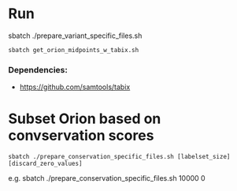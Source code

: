 # Run 
sbatch ./prepare_variant_specific_files.sh


``` (Deprecated analysis)
sbatch get_orion_midpoints_w_tabix.sh
```

### Dependencies:
- https://github.com/samtools/tabix



# Subset Orion based on convservation scores
```
sbatch ./prepare_conservation_specific_files.sh [labelset_size] [discard_zero_values] 
```

e.g.
sbatch ./prepare_conservation_specific_files.sh 10000 0
